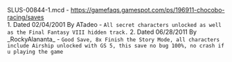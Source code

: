 SLUS-00844-1.mcd - https://gamefaqs.gamespot.com/ps/196911-chocobo-racing/saves  
    1. Dated 02/04/2001 By ATadeo - `All secret characters unlocked as well as the Final Fantasy VIII hidden track.`
    2. Dated 06/28/2011 By \_RockyAlananta_ - `Good Save, 8x Finish the Story Mode, all characters include Airship unlocked with GS 5, this save no bug 100%, no crash if u playing the game`